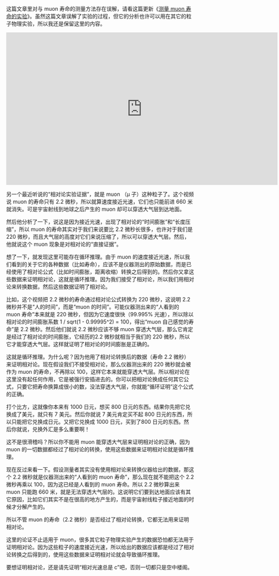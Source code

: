 <span>这篇文章里对与 muon 寿命的测量方法存在误解，请看这篇更新《</span>[测量 muon 寿命的实验](https://yinwang0.substack.com/p/muon-bff)<span>》。虽然这篇文章误解了实验的过程，但它的分析也许可以用在其它的粒子物理实验，所以我还是保留这里的内容。</span>

<div id="youtube2-rVzDP8SMhPo" class="youtube-wrap" data-attrs="{&quot;videoId&quot;:&quot;rVzDP8SMhPo&quot;,&quot;startTime&quot;:null,&quot;endTime&quot;:null}">

<div class="youtube-inner"><iframe src="https://www.youtube-nocookie.com/embed/rVzDP8SMhPo?rel=0&amp;autoplay=0&amp;showinfo=0&amp;enablejsapi=0" frameborder="0" loading="lazy" gesture="media" allow="autoplay; fullscreen" allowautoplay="true" allowfullscreen="true" width="728" height="409"></iframe></div>

</div>

另一个最近听说的“相对论实验证据”，就是 muon （μ 子）这种粒子了。这个视频说 muon 的寿命只有 2.2 微秒，所以就算速度接近光速，它们也只能前进 660 米就消失。可是宇宙射线到地球之后产生的 muon 却可以穿透大气层到达地面。

然后他分析了一下，说这是因为接近光速，出现了相对论的“时间膨胀”和“长度压缩”，所以 muon 的寿命其实对于我们来说要比 2.2 微秒长很多，也许对于我们是 220 微秒，而且大气层的高度对它们来说压缩了，所以可以穿透大气层。然后，他就说这个 muon 现象是对相对论的“直接证据”。

想了一下，就发现这里可能存在循环推理。由于 muon 的速度接近光速，所以我们看到的关于它的各种数据（比如寿命），应该不是仪器测出的原始数据，而是已经使用了相对论公式（比如时间膨胀，距离收缩）转换之后得到的。然后你又拿这些数据来证明相对论，这就是循环推理。因为我们接受了相对论，所以我们用相对论来转换数据，然后这些数据证明了相对论。

比如，这个视频把 2.2 微秒的寿命通过相对论公式转换为 220 微秒，这说明 2.2 微秒并不是“人的时间”，而是“muon 的时间”。可能仪器测出来的“人看到的 muon 寿命”本来就是 220 微秒，但因为它速度很快（99.995% 光速），所以除以相对论的时间膨胀系数 1 / sqrt(1 - 0.99995^2) = 100，得出“muon 自己感觉的寿命”是 2.2 微秒。然后他们就说 2.2 微秒应该不够 muon 穿透大气层，那么它肯定是经过了相对论的时间膨胀，它经历的2.2 微秒就相当于我们的 220 微秒，所以它才能穿透大气层。这样就证明了相对论的时间膨胀是正确的。

这就是循环推理。为什么呢？因为他用了相对论转换后的数据（寿命 2.2 微秒）来证明相对论。现在假设我们不接受相对论，那么仪器测出来的 220 微秒就会被作为 muon 的寿命，不再除以 100，这样它本来就能穿透大气层。所以相对论在这里没有起任何作用，它是被强行安插进去的。你可以把相对论换成任何其它公式，只要它把寿命换算成很小的数，没法穿透大气层，你就能“循环证明”这个公式的正确。

打个比方，这就像你本来有 1000 日元，想买 800 日元的东西。结果你先把它兑换成了美元，就只有 7 美元。然后你就说 7 美元肯定买不起 800 日元的东西，所以只能把它兑换成日元。又把它兑换成 1000 日元，买到了800 日元的东西。然后你就说，兑换外汇是多么重要啊！

这不是很滑稽吗？所以你不能用 muon 能穿透大气层来证明相对论的正确，因为 muon 的一切数据都经过了相对论的转换，使用这些数据来证明相对论就是循环推理。

现在反过来看一下。假设测量者其实没有使用相对论来转换仪器给出的数据，那这个 2.2 微秒就是仪器测出来的“人看到的 muon 寿命”，那么现在就不能把这个 2.2 微秒再乘以 100，因为这已经是人看到的 muon 寿命。所以 2.2 微秒算出来 muon 只能跑 660 米，就是无法穿透大气层的。这说明它们要到达地面应该有其它原因，比如它们其实不是在很高的地方产生的，而是宇宙射线粒子接近地面的时候才分解产生的。

所以不管 muon 的寿命（2.2 微秒）是否经过了相对论转换，它都无法用来证明相对论。

这里的论证不止适用于 muon，很多其它粒子物理实验产生的数据恐怕都无法用于证明相对论。因为这些粒子的速度接近光速，所以给出的数据应该都是经过了相对论转换之后得到的，使用这些数据来证明相对论就会导致循环推理。

要想证明相对论，还是请先证明“相对光速总是 c”吧，否则一切都只是空中楼阁。
